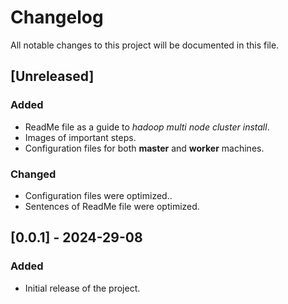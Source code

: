 # Changelog

All notable changes to this project will be documented in this file.

## [Unreleased]

### Added

- ReadMe file as a guide to _hadoop multi node cluster install_.
- Images of important steps.
- Configuration files for both **master** and **worker** machines.

### Changed

- Configuration files were optimized..
- Sentences of ReadMe file were optimized.

## [0.0.1] - 2024-29-08

### Added

- Initial release of the project.
